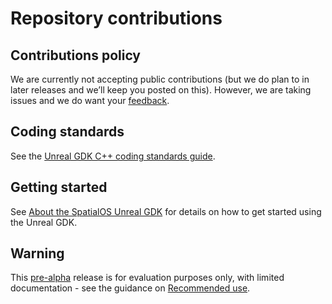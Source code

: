 # Repository contributions

## Contributions policy

We are currently not accepting public contributions (but we do plan to in 
later releases and we’ll keep you posted on this). However, we are taking issues and we do want your 
[feedback](../README.md#give-us-feedback).

## Coding standards
See the [Unreal GDK C++ coding standards guide](../docs/contributions/unreal-gdk-coding-standards.md).

## Getting started
See [About the SpatialOS Unreal GDK](../docs/README.md) for
 details on how to get started using the Unreal GDK.

## Warning
This [pre-alpha](https://docs.improbable.io/reference/latest/shared/release-policy#maturity-stages) release is for evaluation purposes only, with limited documentation -
 see the guidance on
  [Recommended use](../README.md#recommended-use).